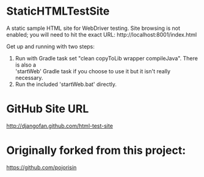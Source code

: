 StaticHTMLTestSite
==================

A static sample HTML site for WebDriver testing.  Site browsing is not enabled; you 
will need to hit the exact URL:  http://localhost:8001/index.html

Get up and running with two steps:
<ol>
<li>Run with Gradle task set "clean copyToLib wrapper compileJava".  There is also a<br/>
   'startWeb' Gradle task if  you choose to use it but it isn't really necessary.</li>
<li>Run the included 'startWeb.bat' directly.</li>
</ol>


GitHub Site URL
==================
http://djangofan.github.com/html-test-site


Originally forked from this project:
==================
https://github.com/pojorisin
